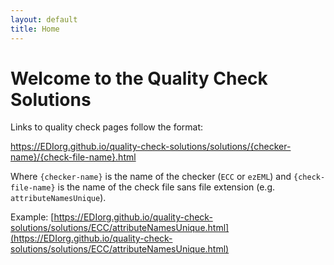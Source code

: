```yaml
---
layout: default
title: Home
---
```


# Welcome to the Quality Check Solutions

Links to quality check pages follow the format:

https://EDIorg.github.io/quality-check-solutions/solutions/{checker-name}/{check-file-name}.html

Where `{checker-name}` is the name of the checker (`ECC` or `ezEML`) and `{check-file-name}` is the name of the check file sans file extension (e.g. `attributeNamesUnique`).

Example:
[https://EDIorg.github.io/quality-check-solutions/solutions/ECC/attributeNamesUnique.html](https://EDIorg.github.io/quality-check-solutions/solutions/ECC/attributeNamesUnique.html)
